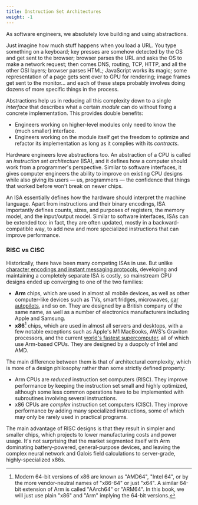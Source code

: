 ```yaml
---
title: Instruction Set Architectures
weight: -1
---
```


As software engineers, we absolutely love building and using abstractions.

Just imagine how much stuff happens when you load a URL. You type something on a keyboard; key presses are somehow detected by the OS and get sent to the browser; browser parses the URL and asks the OS to make a network request; then comes DNS, routing, TCP, HTTP, and all the other OSI layers; browser parses HTML; JavaScript works its magic; some representation of a page gets sent over to GPU for rendering; image frames get sent to the monitor… and each of these steps probably involves doing dozens of more specific things in the process.

Abstractions help us in reducing all this complexity down to a single *interface* that describes what a certain *module* can do without fixing a concrete implementation. This provides double benefits:

- Engineers working on higher-level modules only need to know the (much smaller) interface.
- Engineers working on the module itself get the freedom to optimize and refactor its implementation as long as it complies with its *contracts*.

Hardware engineers love abstractions too. An abstraction of a CPU is called an *instruction set architecture* (ISA), and it defines how a computer should work from a programmer's perspective. Similar to software interfaces, it gives computer engineers the ability to improve on existing CPU designs while also giving its users — us, programmers — the confidence that things that worked before won't break on newer chips.

An ISA essentially defines how the hardware should interpret the machine language. Apart from instructions and their binary encodings, ISA importantly defines counts, sizes, and purposes of registers, the memory model, and the input/output model. Similar to software interfaces, ISAs can be extended too: in fact, they are often updated, mostly in a backward-compatible way, to add new and more specialized instructions that can improve performance.

### RISC vs CISC

Historically, there have been many competing ISAs in use. But unlike [character encodings and instant messaging protocols](https://xkcd.com/927/), developing and maintaining a completely separate ISA is costly, so mainstream CPU designs ended up converging to one of the two families:

- **Arm** chips, which are used in almost all mobile devices, as well as other computer-like devices such as TVs, smart fridges, microwaves, [car autopilots](https://en.wikipedia.org/wiki/Tesla_Autopilot), and so on. They are designed by a British company of the same name, as well as a number of electronics manufacturers including Apple and Samsung.
- **x86**[^x86] chips, which are used in almost all servers and desktops, with a few notable exceptions such as Apple's M1 MacBooks, AWS's Graviton processors, and the current [world's fastest supercomputer](https://en.wikipedia.org/wiki/Fugaku_(supercomputer)), all of which use Arm-based CPUs. They are designed by a duopoly of Intel and AMD.

[^x86]: Modern 64-bit versions of x86 are known as "AMD64", "Intel 64", or by the more vendor-neutral names of "x86-64" or just "x64". A similar 64-bit extension of Arm is called "AArch64" or "ARM64". In this book, we will just use plain "x86" and "Arm" implying the 64-bit versions.

The main difference between them is that of architectural complexity, which is more of a design philosophy rather than some strictly defined property:

- Arm CPUs are *reduced* instruction set computers (RISC). They improve performance by keeping the instruction set small and highly optimized, although some less common operations have to be implemented with subroutines involving several instructions.
- x86 CPUs are *complex* instruction set computers (CISC). They improve performance by adding many specialized instructions, some of which may only be rarely used in practical programs.

The main advantage of RISC designs is that they result in simpler and smaller chips, which projects to lower manufacturing costs and power usage. It's not surprising that the market segmented itself with Arm dominating battery-powered, general-purpose devices, and leaving the complex neural network and Galois field calculations to server-grade, highly-specialized x86s.

<!--

The two architectures are functionally similar, both sharing concepts such as pipelines, execution ports, and SIMD instructions, but since most readers are interested in optimizing applications for mainstream servers and desktops, we will mainly focus on x86 in this book.

-->
